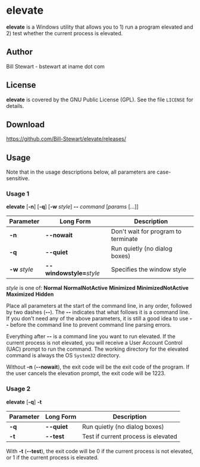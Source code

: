 # elevate

**elevate** is a Windows utility that allows you to 1) run a program elevated and 2) test whether the current process is elevated.

## Author

Bill Stewart - bstewart at iname dot com

## License

**elevate** is covered by the GNU Public License (GPL). See the file `LICENSE` for details.

## Download

https://github.com/Bill-Stewart/elevate/releases/

## Usage

Note that in the usage descriptions below, all parameters are case-sensitive.

### Usage 1

**elevate** [**-n**] [**-q**] [**-w** _style_] **--** _command_ [_params_ [...]]

Parameter      | Long Form                 | Description
---------      | ---------                 | -----------
**-n**         | **--nowait**              | Don't wait for program to terminate
**-q**         | **--quiet**               | Run quietly (no dialog boxes)
**-w** _style_ | **--windowstyle=**_style_ | Specifies the window style

_style_ is one of: **Normal** **NormalNotActive** **Minimized** **MinimizedNotActive** **Maximized** **Hidden**

Place all parameters at the start of the command line, in any order, followed by two dashes (**--**). The **--** indicates that what follows it is a command line. If you don't need any of the above parameters, it is still a good idea to use **--** before the command line to prevent command line parsing errors.

Everything after **--** is a command line you want to run elevated. If the current process is not elevated, you will receive a User Account Control (UAC) prompt to run the command. The working directory for the elevated command is always the OS `System32` directory.

Without **-n** (**--nowait**), the exit code will be the exit code of the program. If the user cancels the elevation prompt, the exit code will be 1223.

### Usage 2

**elevate** [**-q**] **-t**

Parameter | Long Form   | Description
--------- | ---------   | ------------
**-q**    | **--quiet** | Run quietly (no dialog boxes)
**-t**    | **--test**  | Test if current process is elevated

With **-t** (**--test**), the exit code will be 0 if the current process is not elevated, or 1 if the current process is elevated.


